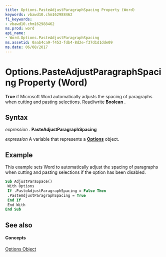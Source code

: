 ```yaml
---
title: Options.PasteAdjustParagraphSpacing Property (Word)
keywords: vbawd10.chm162988462
f1_keywords:
- vbawd10.chm162988462
ms.prod: word
api_name:
- Word.Options.PasteAdjustParagraphSpacing
ms.assetid: 0aab4ca9-f453-fdb4-8d2e-f37d1d1dde09
ms.date: 06/08/2017
---
```



# Options.PasteAdjustParagraphSpacing Property (Word)

 **True** if Microsoft Word automatically adjusts the spacing of paragraphs when cutting and pasting selections. Read/write **Boolean** .


## Syntax

 _expression_ . **PasteAdjustParagraphSpacing**

 _expression_ A variable that represents a **[Options](options-object-word.md)** object.


## Example

This example sets Word to automatically adjust the spacing of paragraphs when cutting and pasting selections if the option has been disabled.


```vb
Sub AdjustParaSpace() 
 With Options 
 If .PasteAdjustParagraphSpacing = False Then 
 .PasteAdjustParagraphSpacing = True 
 End If 
 End With 
End Sub
```


## See also


#### Concepts


[Options Object](options-object-word.md)

